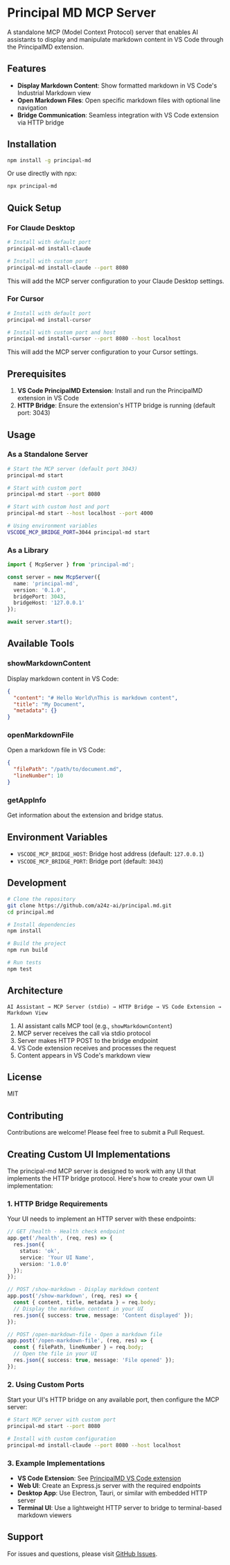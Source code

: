 # Principal MD MCP Server

A standalone MCP (Model Context Protocol) server that enables AI assistants to display and manipulate markdown content in VS Code through the PrincipalMD extension.

## Features

- **Display Markdown Content**: Show formatted markdown in VS Code's Industrial Markdown view
- **Open Markdown Files**: Open specific markdown files with optional line navigation
- **Bridge Communication**: Seamless integration with VS Code extension via HTTP bridge

## Installation

```bash
npm install -g principal-md
```

Or use directly with npx:

```bash
npx principal-md
```

## Quick Setup

### For Claude Desktop

```bash
# Install with default port
principal-md install-claude

# Install with custom port
principal-md install-claude --port 8080
```

This will add the MCP server configuration to your Claude Desktop settings.

### For Cursor

```bash
# Install with default port
principal-md install-cursor

# Install with custom port and host
principal-md install-cursor --port 8080 --host localhost
```

This will add the MCP server configuration to your Cursor settings.

## Prerequisites

1. **VS Code PrincipalMD Extension**: Install and run the PrincipalMD extension in VS Code
2. **HTTP Bridge**: Ensure the extension's HTTP bridge is running (default port: 3043)

## Usage

### As a Standalone Server

```bash
# Start the MCP server (default port 3043)
principal-md start

# Start with custom port
principal-md start --port 8080

# Start with custom host and port
principal-md start --host localhost --port 4000

# Using environment variables
VSCODE_MCP_BRIDGE_PORT=3044 principal-md start
```

### As a Library

```typescript
import { McpServer } from 'principal-md';

const server = new McpServer({
  name: 'principal-md',
  version: '0.1.0',
  bridgePort: 3043,
  bridgeHost: '127.0.0.1'
});

await server.start();
```

## Available Tools

### showMarkdownContent

Display markdown content in VS Code:

```json
{
  "content": "# Hello World\nThis is markdown content",
  "title": "My Document",
  "metadata": {}
}
```

### openMarkdownFile

Open a markdown file in VS Code:

```json
{
  "filePath": "/path/to/document.md",
  "lineNumber": 10
}
```

### getAppInfo

Get information about the extension and bridge status.

## Environment Variables

- `VSCODE_MCP_BRIDGE_HOST`: Bridge host address (default: `127.0.0.1`)
- `VSCODE_MCP_BRIDGE_PORT`: Bridge port (default: `3043`)

## Development

```bash
# Clone the repository
git clone https://github.com/a24z-ai/principal.md.git
cd principal.md

# Install dependencies
npm install

# Build the project
npm run build

# Run tests
npm test
```

## Architecture

```
AI Assistant → MCP Server (stdio) → HTTP Bridge → VS Code Extension → Markdown View
```

1. AI assistant calls MCP tool (e.g., `showMarkdownContent`)
2. MCP server receives the call via stdio protocol
3. Server makes HTTP POST to the bridge endpoint
4. VS Code extension receives and processes the request
5. Content appears in VS Code's markdown view

## License

MIT

## Contributing

Contributions are welcome! Please feel free to submit a Pull Request.

## Creating Custom UI Implementations

The principal-md MCP server is designed to work with any UI that implements the HTTP bridge protocol. Here's how to create your own UI implementation:

### 1. HTTP Bridge Requirements

Your UI needs to implement an HTTP server with these endpoints:

```typescript
// GET /health - Health check endpoint
app.get('/health', (req, res) => {
  res.json({ 
    status: 'ok', 
    service: 'Your UI Name',
    version: '1.0.0'
  });
});

// POST /show-markdown - Display markdown content
app.post('/show-markdown', (req, res) => {
  const { content, title, metadata } = req.body;
  // Display the markdown content in your UI
  res.json({ success: true, message: 'Content displayed' });
});

// POST /open-markdown-file - Open a markdown file
app.post('/open-markdown-file', (req, res) => {
  const { filePath, lineNumber } = req.body;
  // Open the file in your UI
  res.json({ success: true, message: 'File opened' });
});
```

### 2. Using Custom Ports

Start your UI's HTTP bridge on any available port, then configure the MCP server:

```bash
# Start MCP server with custom port
principal-md start --port 8080

# Install with custom configuration
principal-md install-claude --port 8080 --host localhost
```

### 3. Example Implementations

- **VS Code Extension**: See [PrincipalMD VS Code extension](https://github.com/a24z-ai/principal.md)
- **Web UI**: Create an Express.js server with the required endpoints
- **Desktop App**: Use Electron, Tauri, or similar with embedded HTTP server
- **Terminal UI**: Use a lightweight HTTP server to bridge to terminal-based markdown viewers

## Support

For issues and questions, please visit [GitHub Issues](https://github.com/a24z-ai/principal.md/issues).